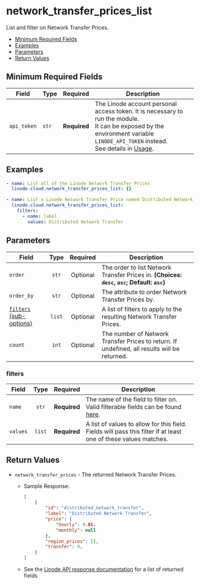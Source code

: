 # network_transfer_prices_list

List and filter on Network Transfer Prices.

- [Minimum Required Fields](#minimum-required-fields)
- [Examples](#examples)
- [Parameters](#parameters)
- [Return Values](#return-values)

## Minimum Required Fields
| Field       | Type  | Required     | Description                                                                                                                                                                                                              |
|-------------|-------|--------------|--------------------------------------------------------------------------------------------------------------------------------------------------------------------------------------------------------------------------|
| `api_token` | `str` | **Required** | The Linode account personal access token. It is necessary to run the module. <br/>It can be exposed by the environment variable `LINODE_API_TOKEN` instead. <br/>See details in [Usage](https://github.com/linode/ansible_linode?tab=readme-ov-file#usage). |

## Examples

```yaml
- name: List all of the Linode Network Transfer Prices
  linode.cloud.network_transfer_prices_list: {}
```

```yaml
- name: List a Linode Network Transfer Price named Distributed Network Transfer
  linode.cloud.network_transfer_prices_list:
    filters:
      - name: label
        values: Distributed Network Transfer

```


## Parameters

| Field     | Type | Required | Description                                                                  |
|-----------|------|----------|------------------------------------------------------------------------------|
| `order` | <center>`str`</center> | <center>Optional</center> | The order to list Network Transfer Prices in.  **(Choices: `desc`, `asc`; Default: `asc`)** |
| `order_by` | <center>`str`</center> | <center>Optional</center> | The attribute to order Network Transfer Prices by.   |
| [`filters` (sub-options)](#filters) | <center>`list`</center> | <center>Optional</center> | A list of filters to apply to the resulting Network Transfer Prices.   |
| `count` | <center>`int`</center> | <center>Optional</center> | The number of Network Transfer Prices to return. If undefined, all results will be returned.   |

### filters

| Field     | Type | Required | Description                                                                  |
|-----------|------|----------|------------------------------------------------------------------------------|
| `name` | <center>`str`</center> | <center>**Required**</center> | The name of the field to filter on. Valid filterable fields can be found [here](https://techdocs.akamai.com/linode-api/reference/get-network-transfer-prices).   |
| `values` | <center>`list`</center> | <center>**Required**</center> | A list of values to allow for this field. Fields will pass this filter if at least one of these values matches.   |

## Return Values

- `network_transfer_prices` - The returned Network Transfer Prices.

    - Sample Response:
        ```json
        [
            {
                "id": "distributed_network_transfer",
                "label": "Distributed Network Transfer",
                "price": {
                    "hourly": 0.01,
                    "monthly": null
                },
                "region_prices": [],
                "transfer": 0,
            }
        ]
        ```
    - See the [Linode API response documentation](https://techdocs.akamai.com/linode-api/reference/get-network-transfer-prices) for a list of returned fields



